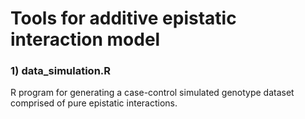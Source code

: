 # Tools for additive epistatic interaction model
### 1) data_simulation.R
R program for generating a case-control simulated genotype dataset comprised of pure epistatic interactions. 
